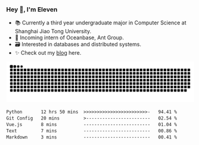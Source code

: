 ### Hey 👋, I'm Eleven

- 📚 Currently a third year undergraduate major in Computer Science at Shanghai Jiao Tong University.
- 🍻 Incoming intern of Oceanbase, Ant Group.
- 🗃️ Interested in databases and distributed systems.
- ✨ Check out my [blog](https://blog.eleven.wiki) here.

![github contribution grid snake animation](https://raw.githubusercontent.com/El-even-11/El-even-11/output/github-contribution-grid-snake.svg)

<!--START_SECTION:waka-->

```txt
Python       12 hrs 50 mins  >>>>>>>>>>>>>>>>>>>>>>>>-   94.41 %
Git Config   20 mins         >------------------------   02.54 %
Vue.js       8 mins          -------------------------   01.04 %
Text         7 mins          -------------------------   00.86 %
Markdown     3 mins          -------------------------   00.41 %
```

<!--END_SECTION:waka-->
